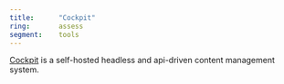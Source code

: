 ```yaml
---
title:      "Cockpit"
ring:       assess
segment:    tools
---
```


[Cockpit](https://getcockpit.com/) is a self-hosted headless and api-driven content management system.
